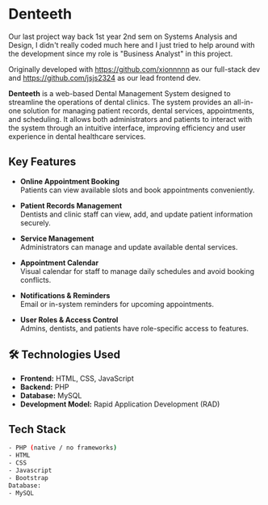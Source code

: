 # Denteeth

Our last project way back 1st year 2nd sem on Systems Analysis and Design, I didn't really coded much here and I just tried to help around with the development since my role is "Business Analyst" in this project.

Originally developed with https://github.com/xionnnnn as our full-stack dev and https://github.com/jsjs2324 as our lead frontend dev.

**Denteeth** is a web-based Dental Management System designed to streamline the operations of dental clinics. The system provides an all-in-one solution for managing patient records, dental services, appointments, and scheduling. It allows both administrators and patients to interact with the system through an intuitive interface, improving efficiency and user experience in dental healthcare services.

## Key Features

- **Online Appointment Booking**  
  Patients can view available slots and book appointments conveniently.

- **Patient Records Management**  
  Dentists and clinic staff can view, add, and update patient information securely.

- **Service Management**  
  Administrators can manage and update available dental services.

- **Appointment Calendar**  
  Visual calendar for staff to manage daily schedules and avoid booking conflicts.

- **Notifications & Reminders**  
  Email or in-system reminders for upcoming appointments.

- **User Roles & Access Control**  
  Admins, dentists, and patients have role-specific access to features.

## 🛠️ Technologies Used

- **Frontend:** HTML, CSS, JavaScript  
- **Backend:** PHP  
- **Database:** MySQL  
- **Development Model:** Rapid Application Development (RAD)



## Tech Stack
```bash
- PHP (native / no frameworks)
- HTML
- CSS
- Javascript
- Bootstrap
Database:
- MySQL
```

